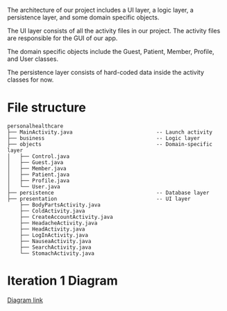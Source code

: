 The architecture of our project includes a UI layer, a logic layer, a persistence layer, and some domain specific objects.

The UI layer consists of all the activity files in our project. The activity files are responsible for the GUI of our app.

The domain specific objects include the Guest, Patient, Member, Profile, and User classes.

The persistence layer consists of hard-coded data inside the activity classes for now.

# File structure
```
personalhealthcare
├── MainActivity.java                           -- Launch activity
├── business                                    -- Logic layer 
├── objects                                     -- Domain-specific layer
│   ├── Control.java
│   ├── Guest.java
│   ├── Member.java
│   ├── Patient.java
│   ├── Profile.java
│   └── User.java
├── persistence                                 -- Database layer
├── presentation                                -- UI layer
    ├── BodyPartsActivity.java
    ├── ColdActivity.java
    ├── CreateAccountActivity.java
    ├── HeadacheActivity.java
    ├── HeadActivity.java
    ├── LogInActivity.java
    ├── NauseaActivity.java
    ├── SearchActivity.java
    └── StomachActivity.java
```
# Iteration 1 Diagram

[Diagram link](Iteration1_documents/ArchitectureDiagram.png)